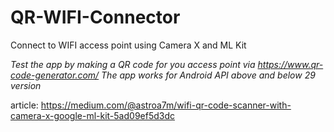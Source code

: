 # QR-WIFI-Connector
Connect to WIFI access point using Camera X and ML Kit 

*Test the app by making a QR code for you access point via https://www.qr-code-generator.com/*
*The app works for Android API above and below 29 version*

article: https://medium.com/@astroa7m/wifi-qr-code-scanner-with-camera-x-google-ml-kit-5ad09ef5d3dc
